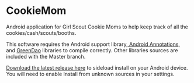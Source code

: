 CookieMom
=========
Android application for Girl Scout Cookie Moms to help keep track of all the cookies/cash/scouts/booths.   

This software requires the Android support library,<a href="http://androidannotations.org/"> Android Annotations</a>, and <a href="https://github.com/greenrobot/greenDAO">GreenDao</a> libraries to compile correctly.  Other libraries sources are included with the Master branch.

<a href="https://github.com/kjstevo/CookieMom/releases">Download the latest release here</a> to sideload install on your Android device.  You will need to enable Install from unknown sources in your settings.


